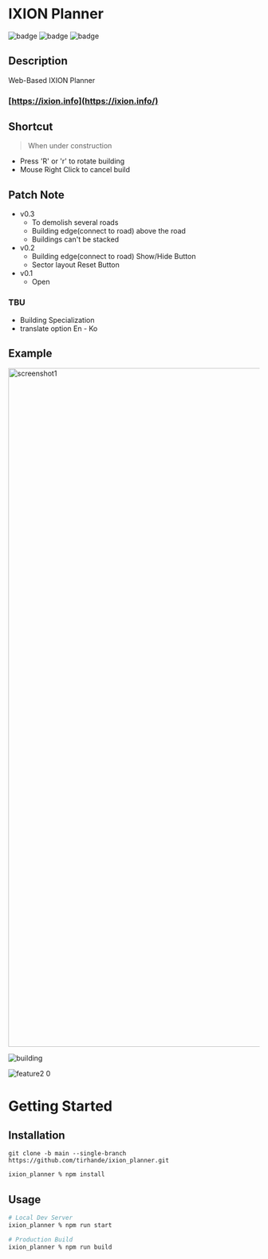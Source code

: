 # IXION Planner
![badge](https://img.shields.io/badge/React-61dafb?logo=React&logoColor=white&style=flat-square)
![badge](https://shields.io/badge/TypeScript-3178C6?logo=TypeScript&logoColor=FFF&style=flat-square)
![badge](https://img.shields.io/badge/npm-CB3837?logo=npm&logoColor=white&style=flat-square)

## **Description**
Web-Based IXION Planner

### [https://ixion.info](https://ixion.info/)

## **Shortcut**
> When under construction

- Press 'R' or 'r' to rotate building
- Mouse Right Click to cancel build

## **Patch Note**
- v0.3
  - To demolish several roads
  - Building edge(connect to road) above the road
  - Buildings can't be stacked
- v0.2
  - Building edge(connect to road) Show/Hide Button
  - Sector layout Reset Button
- v0.1
  - Open
  

### TBU
- Building Specialization
- translate option En - Ko


## **Example**

<img width="1362" alt="screenshot1" src="https://user-images.githubusercontent.com/74575497/208804762-9e15b42e-b2ef-4386-a260-a808fb836838.png">

![building](https://user-images.githubusercontent.com/74575497/208804775-55a65439-e798-43b4-87b3-e6e5db7df577.gif)

![feature2 0](https://user-images.githubusercontent.com/74575497/208804769-3dba1fec-4540-495e-b98a-3d5127f97076.gif)


# Getting Started
## Installation
```git
git clone -b main --single-branch https://github.com/tirhande/ixion_planner.git
```
```sh
ixion_planner % npm install
```
## Usage
```sh
# Local Dev Server
ixion_planner % npm run start

# Production Build
ixion_planner % npm run build
```